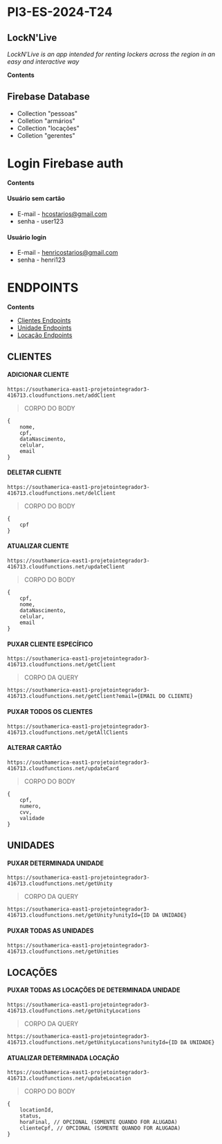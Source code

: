# PI3-ES-2024-T24

## LockN'Live

*LockN'Live is an app intended for renting lockers across the region in an easy and interactive way*


**Contents**

## Firebase Database
* Collection "pessoas"
* Colletion "armários"
* Collection "locações"
* Colletion "gerentes"

# Login Firebase auth

**Contents**

#### Usuário sem cartão

* E-mail - hcostarios@gmail.com
* senha - user123
  
#### Usuário login

* E-mail - henricostarios@gmail.com
* senha - henri123
  
# ENDPOINTS

**Contents**
* [Clientes Endpoints](#CLIENTES)
* [Unidade Endpoints](#UNIDADES)
* [Locação Endpoints](#LOCAÇÕES)

## CLIENTES 

#### ADICIONAR CLIENTE
`https://southamerica-east1-projetointegrador3-416713.cloudfunctions.net/addClient`

> CORPO DO BODY 
```
{
    nome,
    cpf,
    dataNascimento,
    celular,
    email
}
```

#### DELETAR CLIENTE
`https://southamerica-east1-projetointegrador3-416713.cloudfunctions.net/delClient`

> CORPO DO BODY 
```
{
    cpf
}
```

#### ATUALIZAR CLIENTE
`https://southamerica-east1-projetointegrador3-416713.cloudfunctions.net/updateClient`

> CORPO DO BODY 
```
{
    cpf,
    nome,
    dataNascimento,
    celular,
    email
}
```

#### PUXAR CLIENTE ESPECÍFICO
`https://southamerica-east1-projetointegrador3-416713.cloudfunctions.net/getClient`

> CORPO DA QUERY
```
https://southamerica-east1-projetointegrador3-416713.cloudfunctions.net/getClient?email={EMAIL DO CLIENTE}
```

#### PUXAR TODOS OS CLIENTES
`https://southamerica-east1-projetointegrador3-416713.cloudfunctions.net/getAllClients`

#### ALTERAR CARTÃO
`https://southamerica-east1-projetointegrador3-416713.cloudfunctions.net/updateCard`

> CORPO DO BODY
```
{
    cpf,
    numero,
    cvv,
    validade
}
```

## UNIDADES

#### PUXAR DETERMINADA UNIDADE
`https://southamerica-east1-projetointegrador3-416713.cloudfunctions.net/getUnity`

> CORPO DA QUERY
```
https://southamerica-east1-projetointegrador3-416713.cloudfunctions.net/getUnity?unityId={ID DA UNIDADE}
```

#### PUXAR TODAS AS UNIDADES
`https://southamerica-east1-projetointegrador3-416713.cloudfunctions.net/getUnities`

## LOCAÇÕES

#### PUXAR TODAS AS LOCAÇÕES DE DETERMINADA UNIDADE
`https://southamerica-east1-projetointegrador3-416713.cloudfunctions.net/getUnityLocations`

> CORPO DA QUERY
```
https://southamerica-east1-projetointegrador3-416713.cloudfunctions.net/getUnityLocations?unityId={ID DA UNIDADE}
```

#### ATUALIZAR DETERMINADA LOCAÇÃO
`https://southamerica-east1-projetointegrador3-416713.cloudfunctions.net/updateLocation`

> CORPO DO BODY
```
{
    locationId,
    status,
    horaFinal, // OPCIONAL (SOMENTE QUANDO FOR ALUGADA)
    clienteCpf, // OPCIONAL (SOMENTE QUANDO FOR ALUGADA)
}
```
 

